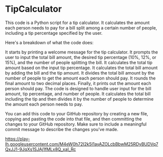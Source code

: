 # TipCalculator

This code is a Python script for a tip calculator. It calculates the amount each person needs to pay for a bill split among a certain number of people, including a tip percentage specified by the user.

Here's a breakdown of what the code does:

It starts by printing a welcome message for the tip calculator.
It prompts the user to input the total bill amount, the desired tip percentage (10%, 12%, or 15%), and the number of people splitting the bill.
It calculates the total tip amount based on the input tip percentage.
It calculates the total bill amount by adding the bill and the tip amount.
It divides the total bill amount by the number of people to get the amount each person should pay.
It rounds the final amount to two decimal places.
Finally, it prints out the amount each person should pay.
The code is designed to handle user input for the bill amount, tip percentage, and number of people. It calculates the total bill including the tip and then divides it by the number of people to determine the amount each person needs to pay.

You can add this code to your GitHub repository by creating a new file, copying and pasting the code into that file, and then committing the changes to your GitHub repository. Make sure to include a meaningful commit message to describe the changes you've made.


https://play-lh.googleusercontent.com/M4eW0h72I2k5I1ayAZOLcbBbwM25RDyBUDVq7QxJJ1-9JqXs1SJAj1fMLx8Q_xaI_Rc
